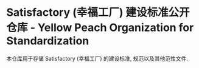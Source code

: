 # Satisfactory (幸福工厂) 建设标准公开仓库 - Yellow Peach Organization for Standardization

本仓库用于存储 Satisfactory (幸福工厂) 的建设标准, 规范以及其他范性文件.
